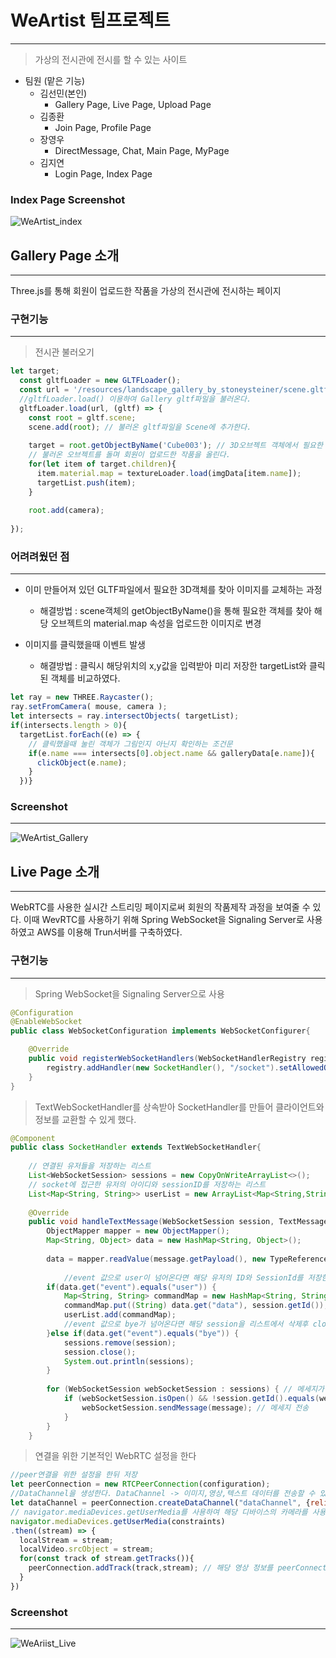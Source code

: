 # WeArtist 팀프로젝트 
***
>가상의 전시관에 전시를 할 수 있는 사이트

+ 팀원 (맡은 기능)
  + 김선민(본인)
    + Gallery Page, Live Page, Upload Page
  + 김종환
    + Join Page, Profile Page
  + 장영우
    + DirectMessage, Chat, Main Page, MyPage
  + 김지연
    + Login Page, Index Page

### Index Page Screenshot
![WeArtist_index](https://user-images.githubusercontent.com/19908489/116662870-4c66da00-a9d1-11eb-8ff3-a8bbcc1f79ee.jpg)


## Gallery Page 소개 
***
Three.js를 통해 회원이 업로드한 작품을 가상의 전시관에 전시하는 페이지

### 구현기능
***
>전시관 불러오기
```JavaScript
let target;
  const gltfLoader = new GLTFLoader();
  const url = '/resources/landscape_gallery_by_stoneysteiner/scene.gltf';
  //gltfLoader.load() 이용하여 Gallery gltf파일을 불러온다.
  gltfLoader.load(url, (gltf) => {
    const root = gltf.scene;
    scene.add(root); // 불러온 gltf파일을 Scene에 추가한다.
    
    target = root.getObjectByName('Cube003'); // 3D오브젝트 객체에서 필요한 오브젝트를 불러온다.
    // 불러온 오브젝트를 돌며 회원이 업로드한 작품을 올린다.
    for(let item of target.children){
      item.material.map = textureLoader.load(imgData[item.name]);
      targetList.push(item);
    }
  
    root.add(camera);
    
});
```

### 어려려웠던 점
***
+ 이미 만들어져 있던 GLTF파일에서 필요한 3D객체를 찾아 이미지를 교체하는 과정
  + 해결방법 : scene객체의 getObjectByName()을 통해 필요한 객체를 찾아 해당 오브젝트의 material.map 속성을 업로드한 이미지로 변경
  
+ 이미지를 클릭했을때 이벤트 발생
  + 해결방법 : 클릭시 해당위치의 x,y값을 입력받아 미리 저장한 targetList와 클릭된 객체를 비교하였다.
```javascript
let ray = new THREE.Raycaster();
ray.setFromCamera( mouse, camera );
let intersects = ray.intersectObjects( targetList);
if(intersects.length > 0){
  targetList.forEach((e) => {
    // 클릭했을때 눌린 객체가 그림인지 아닌지 확인하는 조건문
    if(e.name === intersects[0].object.name && galleryData[e.name]){
      clickObject(e.name);
    }
  })}
```

### Screenshot
***
![WeArtist_Gallery](https://user-images.githubusercontent.com/19908489/116664644-b7191500-a9d3-11eb-8a2c-ed1e0a180e0d.jpg)

## Live Page 소개
***
WebRTC를 사용한 실시간 스트리밍 페이지로써 회원의 작품제작 과정을 보여줄 수 있다.
이때 WevRTC를 사용하기 위해 Spring WebSocket을 Signaling Server로 사용하였고 AWS를 이용해 Trun서버를 구축하였다.

### 구현기능
***
> Spring WebSocket을 Signaling Server으로 사용
```java
@Configuration
@EnableWebSocket
public class WebSocketConfiguration implements WebSocketConfigurer{

	@Override
	public void registerWebSocketHandlers(WebSocketHandlerRegistry registry) {
		registry.addHandler(new SocketHandler(), "/socket").setAllowedOrigins("*");	
	}
}
```
> TextWebSocketHandler를 상속받아 SocketHandler를 만들어 클라이언트와 정보를 교환할 수 있게 했다.
```java
@Component
public class SocketHandler extends TextWebSocketHandler{
	
	// 연결된 유저들을 저장하는 리스트
	List<WebSocketSession> sessions = new CopyOnWriteArrayList<>();
  	// socket에 접근한 유저의 아이디와 sessionID를 저장하는 리스트
	List<Map<String, String>> userList = new ArrayList<Map<String,String>>();
	
	@Override
	public void handleTextMessage(WebSocketSession session, TextMessage message) throws Exception { 
		ObjectMapper mapper = new ObjectMapper();
		Map<String, Object> data = new HashMap<String, Object>(); 
		
		data = mapper.readValue(message.getPayload(), new TypeReference<Map<String,Object>>(){}); // json타입으로 온 메세지를 파싱한다
		
    		//event 값으로 user이 넘어온다면 해당 유저의 ID와 SessionId를 저장한다
		if(data.get("event").equals("user")) {
			Map<String, String> commandMap = new HashMap<String, String>();
			commandMap.put((String) data.get("data"), session.getId());
			userList.add(commandMap);
    		//event 값으로 bye가 넘어온다면 해당 session을 리스트에서 삭제후 close()해준다.
		}else if(data.get("event").equals("bye")) {
			sessions.remove(session);
			session.close();
			System.out.println(sessions);
		}
    
		for (WebSocketSession webSocketSession : sessions) { // 메세지가 온다면
            if (webSocketSession.isOpen() && !session.getId().equals(webSocketSession.getId())) { // 세션이열려있고, 보낸사람이 아니라면
                webSocketSession.sendMessage(message); // 메세지 전송
            }
        }
	}
```
> 연결을 위한 기본적인 WebRTC 설정을 한다
```javascript
//peer연결을 위한 설정을 한뒤 저장
let peerConnection = new RTCPeerConnection(configuration);
//DataChannel을 생성한다. DataChannel -> 이미지,영상,텍스트 데이터를 전송할 수 있는 채널
let dataChannel = peerConnection.createDataChannel("dataChannel", {reliable : true});
// navigator.mediaDevices.getUserMedia를 사용하여 해당 디바이스의 카메라를 사용한다
navigator.mediaDevices.getUserMedia(constraints)
.then((stream) => {
  localStream = stream;
  localVideo.srcObject = stream;
  for(const track of stream.getTracks()){
    peerConnection.addTrack(track,stream); // 해당 영상 정보를 peerConnection에 track를 추가한다.
  }
})	
```

### Screenshot
***
![WeAriist_Live](https://user-images.githubusercontent.com/19908489/116673215-1419c880-a9de-11eb-9cd2-f2767dc45606.jpg)




